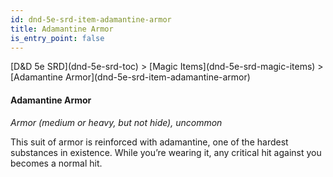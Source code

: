 ```yaml
---
id: dnd-5e-srd-item-adamantine-armor
title: Adamantine Armor
is_entry_point: false
---
```


<breadcrumb>
[D&D 5e SRD](dnd-5e-srd-toc) >  [Magic Items](dnd-5e-srd-magic-items) > [Adamantine Armor](dnd-5e-srd-item-adamantine-armor)
</breadcrumb>

#### Adamantine Armor

*Armor (medium or heavy, but not hide), uncommon*

This suit of armor is reinforced with adamantine, one of the hardest substances in existence. While you’re wearing it, any critical hit against you becomes a normal hit.

